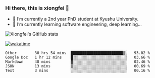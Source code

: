 ### Hi there, this is xiongfei 👋


- 🔭 I’m currently a 2nd year PhD student at Kyushu University.
- 🌱 I’m currently learning software engineering, deep learning...

<!--
**Toma62299781/Toma62299781** is a ✨ _special_ ✨ repository because its `README.md` (this file) appears on your GitHub profile.
Here are some ideas to get you started:
-->

![Xiongfei's GitHub stats](https://github-readme-stats.vercel.app/api?username=Toma62299781)


[![wakatime](https://wakatime.com/badge/user/9e8d5516-d162-43e7-9563-87295d455a71.svg)](https://wakatime.com/@9e8d5516-d162-43e7-9563-87295d455a71)

<!--START_SECTION:waka-->
```text
Other        30 hrs 54 mins  ███████████████████████▒░   93.02 % 
Google Doc   1 hr 12 mins    █░░░░░░░░░░░░░░░░░░░░░░░░   03.66 % 
Markdown     48 mins         ▓░░░░░░░░░░░░░░░░░░░░░░░░   02.46 % 
JSON         13 mins         ▒░░░░░░░░░░░░░░░░░░░░░░░░   00.69 % 
Text         3 mins          ░░░░░░░░░░░░░░░░░░░░░░░░░   00.16 % 
```
<!--END_SECTION:waka-->

